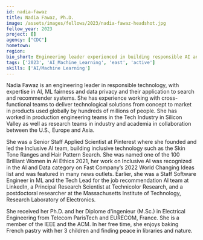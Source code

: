 ```yaml
---
id: nadia-fawaz
title: Nadia Fawaz, Ph.D.
image: /assets/images/fellows/2023/nadia-fawaz-headshot.jpg
fellow_year: 2023
project: []
agency: ["CDC"]
hometown: 
region: 
bio_short: Engineering leader experienced in building responsible AI and data technologies that put people first.
tags: ['2023', 'AI_Machine_Learning', 'east', 'active']
skills: ['AI/Machine Learning']
---
```


Nadia Fawaz is an engineering leader in responsible technology, with expertise in AI, ML fairness and data privacy and their application to search and recommender systems. She has experience working with cross-functional teams to deliver technological solutions from concept to market in products used globally by hundreds of millions of people. She has worked in production engineering teams in the Tech Industry in Silicon Valley as well as research teams in industry and academia in collaboration between the U.S., Europe and Asia. 

She was a Senior Staff Applied Scientist at Pinterest where she founded and led the Inclusive AI team, building inclusive technology such as the Skin Tone Ranges and Hair Pattern Search. She was named one of the 100 Brilliant Women in AI Ethics 2021, her work on Inclusive AI was recognized in the AI and Data category on Fast Company’s 2022 World Changing Ideas list and was featured in many news outlets. Earlier, she was a Staff Software Engineer in ML and the Tech Lead for the job recommendation AI team at LinkedIn, a Principal Research Scientist at Technicolor Research, and a postdoctoral researcher at the Massachusetts Institute of Technology, Research Laboratory of Electronics. 

She received her Ph.D. and her Diplome d'ingenieur (M.Sc.) in Electrical Engineering from Telecom ParisTech and EURECOM, France. She is a member of the IEEE and the ACM. In her free time, she enjoys baking French pastry with her 3 children and finding peace in libraries and nature.